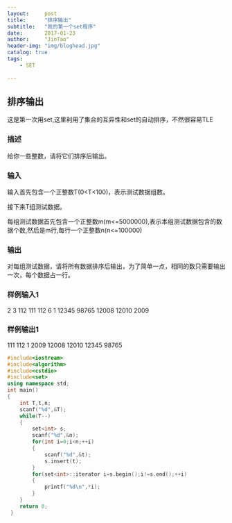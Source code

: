 ```yaml
---
layout:     post
title:      "排序输出"
subtitle:   "我的第一个set程序"
date:       2017-01-23
author:     "JinTao"
header-img: "img/bloghead.jpg"
catalog: true
tags:
    - SET
    
---
```


## 排序输出
这是第一次用set,这里利用了集合的互异性和set的自动排序，不然很容易TLE

### 描述
给你一些整数，请将它们排序后输出。

### 输入
输入首先包含一个正整数T(0<T<100)，表示测试数据组数。

接下来T组测试数据。

每组测试数据首先包含一个正整数m(m<=5000000),表示本组测试数据包含的数据个数,然后是m行,每行一个正整数n(n<=100000)

### 输出
对每组测试数据，请将所有数据排序后输出，为了简单一点，相同的数只需要输出一次，每个数据占一行。

### 样例输入1 
2
3
112
111
112
6
1
12345
98765
12008
12010
2009

### 样例输出1 
111
112
1
2009
12008
12010
12345
98765

``` cpp
#include<iostream>
#include<algorithm>
#include<cstdio>
#include<set>
using namespace std;
int main()
{
	int T,t,n;
	scanf("%d",&T);
	while(T--)
	{
		set<int> s;
		scanf("%d",&n);
		for(int i=0;i<n;++i)
		{
			scanf("%d",&t);
			s.insert(t);
		}
		for(set<int>::iterator i=s.begin();i!=s.end();++i)
		{
			printf("%d\n",*i);
		}
	}
	return 0;
 }
```
